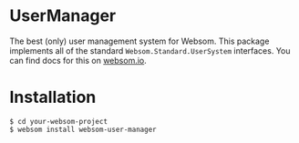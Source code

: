 # UserManager
The best (only) user management system for Websom. This package implements all of the standard `Websom.Standard.UserSystem` interfaces. You can find docs for this on [websom.io](https://websom.io).

# Installation

```
$ cd your-websom-project
$ websom install websom-user-manager
```